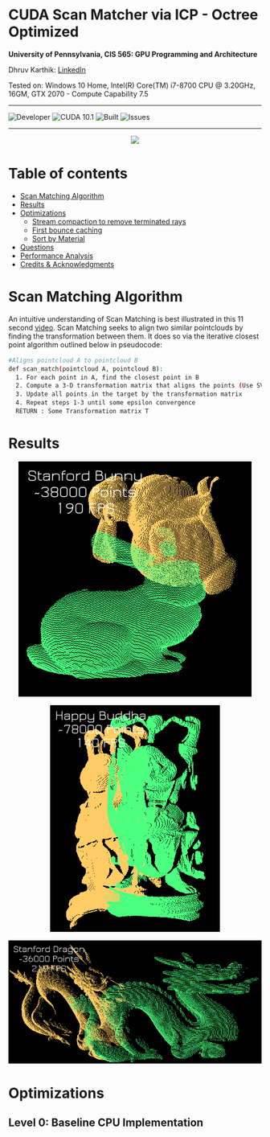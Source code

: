 CUDA Scan Matcher via ICP - Octree Optimized 
===============================================================================

**University of Pennsylvania, CIS 565: GPU Programming and Architecture**

Dhruv Karthik: [LinkedIn](https://www.linkedin.com/in/dhruv_karthik/)

Tested on: Windows 10 Home, Intel(R) Core(TM) i7-8700 CPU @ 3.20GHz, 16GM, GTX 2070 - Compute Capability 7.5
____________________________________________________________________________________
![Developer](https://img.shields.io/badge/Developer-Dhruv-0f97ff.svg?style=flat) ![CUDA 10.1](https://img.shields.io/badge/CUDA-10.1-yellow.svg) ![Built](https://img.shields.io/appveyor/ci/gruntjs/grunt.svg) ![Issues](https://img.shields.io/badge/issues-none-green.svg)
____________________________________________________________________________________
<p align="center">
  <img  src="img/waymotrue.gif">
</p>

Table of contents
=================
   * [Scan Matching Algorithm](#scan-matching-algorithm)
   * [Results](#results)
  * [Optimizations](#optimizations)
    * [Stream compaction to remove terminated rays](#stream-compaction-to-remove-terminated-rays)
    * [First bounce caching](#first-bounce-caching)
    * [Sort by Material](#sort-by-material)
   * [Questions](#questions)
   * [Performance Analysis](#performance-analysis)
   * [Credits & Acknowledgments](#credits)
   
# Scan Matching Algorithm
An intuitive understanding of Scan Matching is best illustrated in this 11 second [video](https://www.youtube.com/watch?v=uzOCS_gdZuM).
Scan Matching seeks to align two similar pointclouds by finding the transformation between them. It does so via the iterative closest point algorithm outlined below in pseudocode:
```bash
#Aligns pointcloud A to pointcloud B
def scan_match(pointcloud A, pointcloud B):
  1. For each point in A, find the closest point in B
  2. Compute a 3-D transformation matrix that aligns the points (Use SVD & Least Squares Regression)
  3. Update all points in the target by the transformation matrix
  4. Repeat steps 1-3 until some epsilon convergence
  RETURN : Some Transformation matrix T
```
# Results
<p align="center">
  <img  src="img/bunnytrue.gif">
</p>

<p align="center">
  <img  src="img/buddhatrue.gif">
</p>

<p align="center">
  <img  src="img/dragontrue.gif">
</p>

# Optimizations
## Level 0: Baseline CPU Implementation
